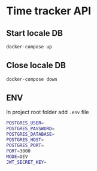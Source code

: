 # Time tracker API

## Start locale DB

```sh
docker-compose up
```

## Close locale DB

```sh
docker-compose down
```

## ENV

In project root folder add `.env` file

```sh
POSTGRES_USER=
POSTGRES_PASSWORD=
POSTGRES_DATABASE=
POSTGRES_HOST=
POSTGRES_PORT=
PORT=3000
MODE=DEV
JWT_SECRET_KEY=
```
